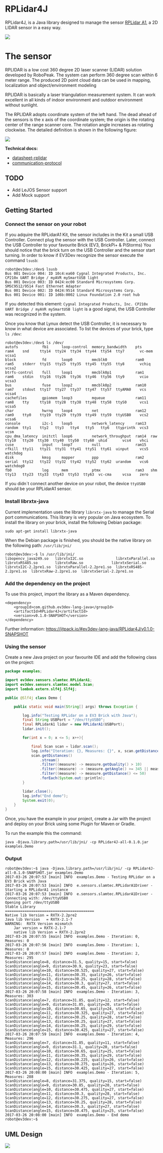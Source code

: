 # RPLidar4J

RPLidar4J, is a Java library designed to manage the sensor [RPLidar A1](http://www.slamtec.com/en/Lidar), a 2D LIDAR sensor in a easy way.

![](./docs/images/all_RPLidarA1.jpg)

# The sensor

RPLIDAR is a low cost 360 degree 2D laser scanner (LIDAR) solution 
developed by RoboPeak. The system can perform 360 degree scan within 
6 meter range. The produced 2D point cloud data can be used in mapping, 
localization and object/environment modeling

RPLIDAR is basically a laser triangulation measurement system. 
It can work excellent in all kinds of indoor environment and outdoor 
environment without sunlight.

The RPLIDAR adopts coordinate system of the left hand. The dead ahead 
of the sensors is the x axis of the coordinate system; the origin is 
the rotating center of the range scanner core. The rotation angle 
increases as rotating clockwise. The detailed definition is shown in 
the following figure:

![](./docs/images/rplidar_A1.png)

**Technical docs:**

- [datasheet-rplidar](./docs/sdk/datasheet-rplidar.pdf)
- [communication-protocol](./docs/rpk-02-communication-protocol.pdf)


## TODO

- Add LeJOS Sensor support
- Add Mock support

## Getting Started

### Connect the sensor on your robot

If you adquire the RPLidarA1 Kit, the sensor includes in the Kit a small
USB Controller. Connect plug the sensor with the USB Controller. 
Later, connect the USB Controller to your favourite Brick (EV3, BrickPi+ & PiStorms)
You should notice that the brick turn on the USB Controller and 
the sensor start turning. In order to know if EV3Dev recognize 
the sensor execute the command `lsusb`:

```
robot@ev3dev:/dev$ lsusb
Bus 001 Device 004: ID 10c4:ea60 Cygnal Integrated Products, Inc. CP210x UART Bridge / myAVR mySmartUSB light
Bus 001 Device 003: ID 0424:ec00 Standard Microsystems Corp. SMSC9512/9514 Fast Ethernet Adapter
Bus 001 Device 002: ID 0424:9514 Standard Microsystems Corp. 
Bus 001 Device 001: ID 1d6b:0002 Linux Foundation 2.0 root hub
```

If you detected this element: `Cygnal Integrated Products, Inc. CP210x UART Bridge / myAVR mySmartUSB light`
is a good signal, the USB Controller was recognized in the system.

Once you know that Lynux detect the USB Controller, it is necessary to
know in what device are associated. To list the devices of your brick,
type `ls /dev`:

```
robot@ev3dev:/dev$ ls /dev/
autofs           fb1      loop-control  memory_bandwidth    pts    ram4    snd     tty14  tty24  tty34  tty44  tty54  tty7       vc-mem  vcsa1
block            fd       loop0         mmcblk0             ram0   ram5    stderr  tty15  tty25  tty35  tty45  tty55  tty8       vchiq   vcsa2
btrfs-control    full     loop1         mmcblk0p1           ram1   ram6    stdin   tty16  tty26  tty36  tty46  tty56  tty9       vcio    vcsa3
bus              fuse     loop2         mmcblk0p2           ram10  ram7    stdout  tty17  tty27  tty37  tty47  tty57  ttyAMA0    vcs     vcsa4
cachefiles       gpiomem  loop3         mqueue              ram11  ram8    tty     tty18  tty28  tty38  tty48  tty58  ttyS0      vcs1    vcsa5
char             hwrng    loop4         net                 ram12  ram9    tty0    tty19  tty29  tty39  tty49  tty59  ttyUSB0    vcs2    vcsa6
console          i2c-1    loop5         network_latency     ram13  random  tty1    tty2   tty3   tty4   tty5   tty6   ttyprintk  vcs3    vcsm
cpu_dma_latency  initctl  loop6         network_throughput  ram14  raw     tty10   tty20  tty30  tty40  tty50  tty60  uhid       vcs4    vhci
cuse             input    loop7         null                ram15  rfkill  tty11   tty21  tty31  tty41  tty51  tty61  uinput     vcs5    watchdog
disk             kmsg     mapper        ppp                 ram2   serial  tty12   tty22  tty32  tty42  tty52  tty62  urandom    vcs6    watchdog0
fb0              log      mem           ptmx                ram3   shm     tty13   tty23  tty33  tty43  tty53  tty63  vc-cma     vcsa    zero
```

If you didn´t connect another device on your robot, the device 
`ttyUSB0` should be your RPLidarA1 sensor. 

### Install librxtx-java

Current implementation uses the library `librxtx-java` to manage 
the Serial port communications. This library is very popular on Java 
ecosystem. To install the library on your brick, install the following 
Debian package:

```
sudo apt-get install librxtx-java
```

When the Debian package is finished, you should be the native library on
the following path: `/usr/lib/jni/`

```
robot@ev3dev:~$ ls /usr/lib/jni/
libopencv_java249.so   librxtxI2C.so               librxtxParallel.so       librxtxRS485.so        librxtxRaw.so             librxtxSerial.so
librxtxI2C-2.2pre1.so  librxtxParallel-2.2pre1.so  librxtxRS485-2.2pre1.so  librxtxRaw-2.2pre1.so  librxtxSerial-2.2pre1.so
```

### Add the dependency on the project

To use this project, import the library as a Maven dependency.

```
<dependency>
    <groupId>com.github.ev3dev-lang-java</groupId>
    <artifactId>RPLidar4J</artifactId>
    <version>v0.1.0-SNAPSHOT</version>
</dependency>
```

Further information: https://jitpack.io/#ev3dev-lang-java/RPLidar4J/v0.1.0-SNAPSHOT

### Using the sensor

Create a new Java project on your favourite IDE and add the following 
class on the project:

``` java
package examples;

import ev3dev.sensors.slamtec.RPLidarA1;
import ev3dev.sensors.slamtec.model.Scan;
import lombok.extern.slf4j.Slf4j;

public @Slf4j class Demo {

    public static void main(String[] args) throws Exception {

        log.info("Testing RPLidar on a EV3 Brick with Java");
        final String USBPort = "/dev/ttyUSB0";
        final RPLidarA1 lidar = new RPLidarA1(USBPort);
        lidar.init();

        for(int x = 0; x <= 5; x++){

            final Scan scan = lidar.scan();
            log.info("Iteration: {}, Measures: {}", x, scan.getDistances().size());
            scan.getDistances()
                .stream()
                .filter((measure) -> measure.getQuality() > 10)
                .filter((measure) -> (measure.getAngle() >= 345 || measure.getAngle() <= 15))
                .filter((measure) -> measure.getDistance() <= 50)
                .forEach(System.out::println);
        }

        lidar.close();
        log.info("End demo");
        System.exit(0);
    }
}
```

Once, you have the example in your project, create a Jar with the project
and deploy on your Brick using some Plugin for Maven or Gradle.

To run the example this the command:

```
java -Djava.library.path=/usr/lib/jni/ -cp RPLidar4J-all-0.1.0.jar examples.Demo
```

### Output

```
robot@ev3dev:~$ java -Djava.library.path=/usr/lib/jni/ -cp RPLidar4J-all-0.1.0-SNAPSHOT.jar examples.Demo
2017-03-26 20:07:53 [main] INFO  examples.Demo - Testing RPLidar on a EV3 Brick with Java
2017-03-26 20:07:53 [main] INFO  e.sensors.slamtec.RPLidarA1Driver - Starting a RPLidarA1 instance
2017-03-26 20:07:53 [main] INFO  e.sensors.slamtec.RPLidarA1Driver - Connecting with: /dev/ttyUSB0
Opening port /dev/ttyUSB0
Stable Library
=========================================
Native lib Version = RXTX-2.2pre2
Java lib Version   = RXTX-2.1-7
WARNING:  RXTX Version mismatch
	Jar version = RXTX-2.1-7
	native lib Version = RXTX-2.2pre2
2017-03-26 20:07:55 [main] INFO  examples.Demo - Iteration: 0, Measures: 0
2017-03-26 20:07:56 [main] INFO  examples.Demo - Iteration: 1, Measures: 0
2017-03-26 20:07:57 [main] INFO  examples.Demo - Iteration: 2, Measures: 295
ScanDistance(angle=8, distance=31.5, quality=15, start=false)
ScanDistance(angle=9, distance=30.9, quality=23, start=false)
ScanDistance(angle=10, distance=30.525, quality=27, start=false)
ScanDistance(angle=11, distance=30.35, quality=26, start=false)
ScanDistance(angle=13, distance=30.25, quality=28, start=false)
ScanDistance(angle=14, distance=30.3, quality=27, start=false)
ScanDistance(angle=15, distance=30.45, quality=26, start=false)
2017-03-26 20:07:58 [main] INFO  examples.Demo - Iteration: 3, Measures: 303
ScanDistance(angle=7, distance=31.85, quality=12, start=false)
ScanDistance(angle=9, distance=31.05, quality=20, start=false)
ScanDistance(angle=10, distance=30.65, quality=24, start=false)
ScanDistance(angle=11, distance=30.325, quality=27, start=false)
ScanDistance(angle=12, distance=30.25, quality=28, start=false)
ScanDistance(angle=13, distance=30.25, quality=27, start=false)
ScanDistance(angle=14, distance=30.25, quality=29, start=false)
ScanDistance(angle=15, distance=30.425, quality=27, start=false)
2017-03-26 20:07:59 [main] INFO  examples.Demo - Iteration: 4, Measures: 296
ScanDistance(angle=7, distance=31.85, quality=11, start=false)
ScanDistance(angle=9, distance=31.1, quality=20, start=false)
ScanDistance(angle=10, distance=30.65, quality=25, start=false)
ScanDistance(angle=11, distance=30.35, quality=29, start=false)
ScanDistance(angle=12, distance=30.225, quality=26, start=false)
ScanDistance(angle=13, distance=30.275, quality=26, start=false)
ScanDistance(angle=15, distance=30.425, quality=27, start=false)
2017-03-26 20:08:00 [main] INFO  examples.Demo - Iteration: 5, Measures: 288
ScanDistance(angle=8, distance=31.375, quality=15, start=false)
ScanDistance(angle=9, distance=30.85, quality=20, start=false)
ScanDistance(angle=10, distance=30.475, quality=27, start=false)
ScanDistance(angle=11, distance=30.3, quality=28, start=false)
ScanDistance(angle=12, distance=30.275, quality=27, start=false)
ScanDistance(angle=13, distance=30.25, quality=28, start=false)
ScanDistance(angle=14, distance=30.3, quality=27, start=false)
ScanDistance(angle=15, distance=30.475, quality=25, start=false)
2017-03-26 20:08:00 [main] INFO  examples.Demo - End demo
robot@ev3dev:~$ 
```

## UML Design

![](./docs/uml/graph.png)

